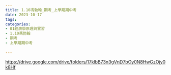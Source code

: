 ```yaml
---
title: 1.10馮勃翰_期考_上學期期中考
date: 2023-10-17
tags: 
categories:
- 01經濟學原理與實習
- 1.10馮勃翰
- 期考
- 上學期期中考

---
```

https://drive.google.com/drive/folders/17klbB73n3gVnD7bOy0N8HwGzOjy0k8Hf
